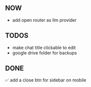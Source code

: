 ## NOW

- add open router as llm provider

## TODOS

- make chat title clickable to edit
- google drive folder for backups

## DONE

✅ add a close btn for sidebar on mobile
